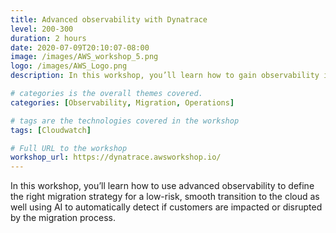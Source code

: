 ```yaml
---
title: Advanced observability with Dynatrace
level: 200-300
duration: 2 hours
date: 2020-07-09T20:10:07-08:00
image: /images/AWS_workshop_5.png
logo: /images/AWS_Logo.png
description: In this workshop, you’ll learn how to gain observability into your application using Epsagon with AWS Lambda, Amazon DynamoDB, Amazon API Gateway, and other AWS services.

# categories is the overall themes covered. 
categories: [Observability, Migration, Operations]

# tags are the technologies covered in the workshop
tags: [Cloudwatch]

# Full URL to the workshop
workshop_url: https://dynatrace.awsworkshop.io/
---
```


In this workshop, you’ll learn how to use advanced observability to define the right migration strategy for a low-risk, smooth transition to the cloud as well using AI to automatically detect if customers are impacted or disrupted by the migration process.